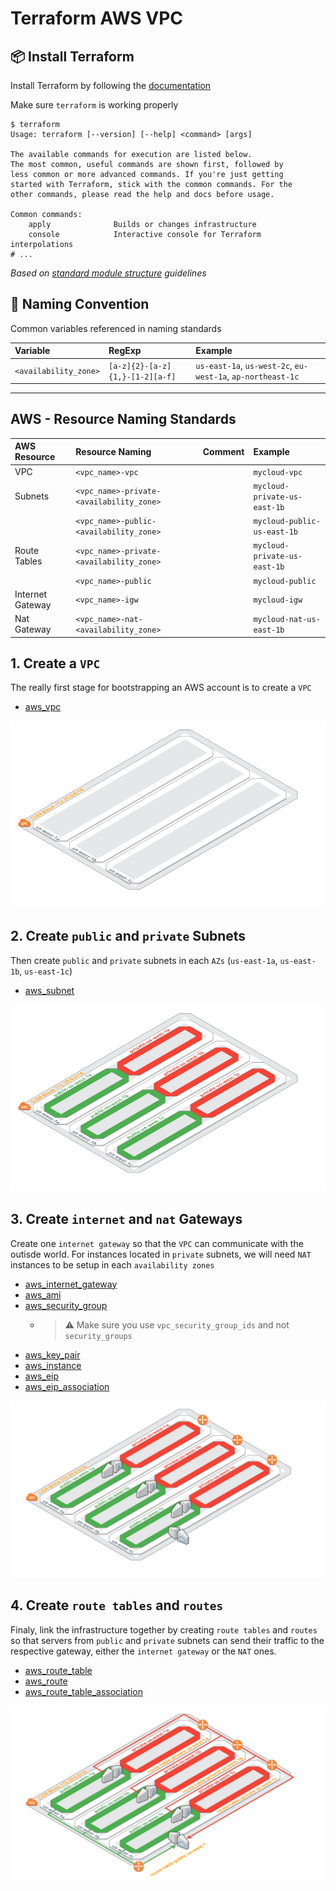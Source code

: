 # Terraform AWS VPC

## :package: Install Terraform

Install Terraform by following the [documentation](https://www.terraform.io/downloads.html)

Make sure `terraform` is working properly

```hcl
$ terraform
Usage: terraform [--version] [--help] <command> [args]

The available commands for execution are listed below.
The most common, useful commands are shown first, followed by
less common or more advanced commands. If you're just getting
started with Terraform, stick with the common commands. For the
other commands, please read the help and docs before usage.

Common commands:
    apply              Builds or changes infrastructure
    console            Interactive console for Terraform interpolations
# ...
```

*Based on [standard module structure](https://www.terraform.io/docs/modules/create.html#standard-module-structure) guidelines*

## :triangular_ruler: Naming Convention

Common variables referenced in naming standards

| Variable              | RegExp                          | Example                                                     |
|:----------------------|:--------------------------------|:------------------------------------------------------------|
| `<availability_zone>` | `[a-z]{2}-[a-z]{1,}-[1-2][a-f]` | `us-east-1a`, `us-west-2c`, `eu-west-1a`, `ap-northeast-1c` |

---

## AWS - Resource Naming Standards

| AWS Resource     | Resource Naming                          | Comment | Example                          |
|:-----------------|:-----------------------------------------|:--------|:---------------------------------|
| VPC              | `<vpc_name>-vpc`                         |         | `mycloud-vpc`                    |
| Subnets          | `<vpc_name>-private-<availability_zone>` |         | `mycloud-private-us-east-1b` |
|                  | `<vpc_name>-public-<availability_zone>`                      |         | `mycloud-public-us-east-1b`             |
| Route Tables     | `<vpc_name>-private-<availability_zone>` |         | `mycloud-private-us-east-1b` |
|                  | `<vpc_name>-public`                      |         | `mycloud-public`             |
| Internet Gateway | `<vpc_name>-igw`                         |         | `mycloud-igw`                |
| Nat Gateway      | `<vpc_name>-nat-<availability_zone>`     |         | `mycloud-nat-us-east-1b`     |


## 1. Create a `VPC`

The really first stage for bootstrapping an AWS account is to create a `VPC`

* [aws_vpc](https://www.terraform.io/docs/providers/aws/r/vpc.html)

![VPC AZs](./docs/2-vpc-azs.png)

## 2. Create `public` and `private` Subnets

Then create `public` and `private` subnets in each `AZs` (`us-east-1a`, `us-east-1b`, `us-east-1c`)

* [aws_subnet](https://www.terraform.io/docs/providers/aws/r/subnet.html)

![VPC AZs Subnets](./docs/3-vpc-azs-subnets.png)

## 3. Create `internet` and `nat` Gateways

Create one `internet gateway` so that the `VPC` can communicate with the outisde world. For instances located in `private` subnets, we will need `NAT` instances to be setup in each `availability zones`

* [aws_internet_gateway](https://www.terraform.io/docs/providers/aws/r/internet_gateway.html)
* [aws_ami](https://www.terraform.io/docs/providers/aws/d/ami.html)
* [aws_security_group](https://registry.terraform.io/providers/hashicorp/aws/latest/docs/resources/security_group)
    * > :warning: Make sure you use `vpc_security_group_ids` and not `security_groups`
* [aws_key_pair](https://www.terraform.io/docs/providers/aws/r/key_pair.html)
* [aws_instance](https://www.terraform.io/docs/providers/aws/r/instance.html)
* [aws_eip](https://www.terraform.io/docs/providers/aws/r/eip.html)
* [aws_eip_association](https://www.terraform.io/docs/providers/aws/r/eip_association.html)

![VPC AZs Subnets GW](./docs/4-vpc-azs-subnets-gw.png)

## 4. Create `route tables` and `routes`

Finaly, link the infrastructure together by creating `route tables` and `routes` so that servers from `public` and `private` subnets can send their traffic to the respective gateway, either the `internet gateway` or the `NAT` ones.

* [aws_route_table](https://www.terraform.io/docs/providers/aws/r/route_table.html)
* [aws_route](https://www.terraform.io/docs/providers/aws/r/route.html)
* [aws_route_table_association](https://www.terraform.io/docs/providers/aws/r/route_table_association.html)

![VPC AZs Subnets GW Routes](./docs/5-vpc-azs-subnets-gw-routing.png)
